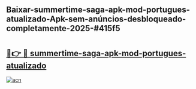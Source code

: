 ## Baixar-summertime-saga-apk-mod-portugues-atualizado-Apk-sem-anúncios-desbloqueado-completamente-2025-#415f5

# <h2><a href="https://ainizakaria.my?title=summertime-saga-apk-mod-portugues-atualizado&ref=20M">🔗👉 🔴 summertime-saga-apk-mod-portugues-atualizado</a></h2>

[![acn](https://github.com/user-attachments/assets/0f9c940e-d8b0-45ae-aac7-cd30a18b3e1c)](https://ainizakaria.my?title=summertime-saga-apk-mod-portugues-atualizado&ref=20M)

